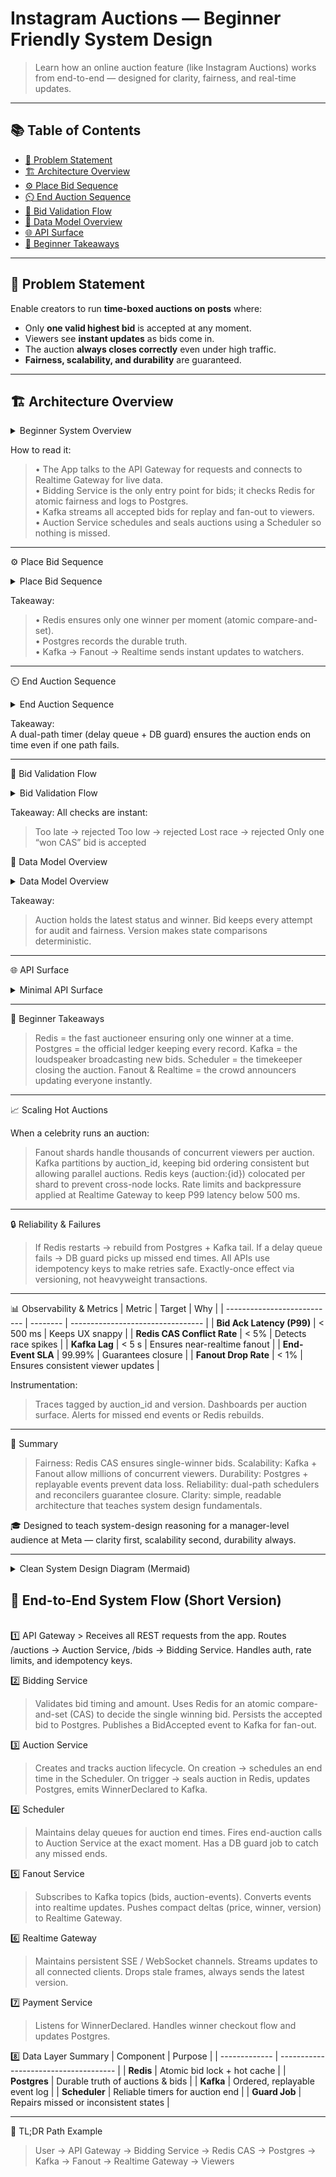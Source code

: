 # Instagram Auctions — Beginner Friendly System Design

> Learn how an online auction feature (like Instagram Auctions) works from end-to-end — designed for clarity, fairness, and real-time updates.

---

## 📚 Table of Contents
- [🎯 Problem Statement](#-problem-statement)
- [🏗️ Architecture Overview](#️-architecture-overview)
- [⚙️ Place Bid Sequence](#️-place-bid-sequence)
- [⏲️ End Auction Sequence](#️-end-auction-sequence)
- [🧩 Bid Validation Flow](#-bid-validation-flow)
- [💾 Data Model Overview](#-data-model-overview)
- [🌐 API Surface](#-api-surface)
- [🧠 Beginner Takeaways](#-beginner-takeaways)

---

## 🎯 Problem Statement
Enable creators to run **time-boxed auctions on posts** where: <br>
- Only **one valid highest bid** is accepted at any moment.
- Viewers see **instant updates** as bids come in.
- The auction **always closes correctly** even under high traffic.
- **Fairness, scalability, and durability** are guaranteed.

---

## 🏗️ Architecture Overview

<details>
<summary>Beginner System Overview</summary>

```mermaid
graph TD
  %% CLIENT
  subgraph Client
    APP["User App (iOS / Android / Web)"]
  end

  %% EDGE
  subgraph Edge
    GW["API Gateway"]
    RT["Realtime Gateway (SSE or WebSocket)"]
  end

  %% CORE SERVICES
  subgraph Core_Services["Core Services"]
    AS["Auction Service - creates and ends auctions"]
    BS["Bidding Service - validates bids and decides winner"]
    FO["Fanout Service - streams updates to viewers"]
    PAY["Payment Service - handles winner checkout"]
  end

  %% DATA & INFRA
  subgraph Data["Data and Infrastructure"]
    R["Redis - fast current state and atomic CAS"]
    PG["Postgres - source of truth ledger"]
    K["Kafka - ordered events and replay"]
    SCH["Scheduler - end timers and guard job"]
  end

  %% FLOWS
  APP -->|HTTP API| GW
  APP -->|Live updates| RT

  GW --> BS
  GW --> AS

  BS --> R
  BS --> PG
  BS -->|Publish event| K
  K --> FO
  FO --> RT

  AS --> SCH
  SCH --> AS
  AS --> PG
  AS -->|Winner declared| K
  K --> PAY
  PAY --> PG
```
</details>

How to read it: <br>
> •	The App talks to the API Gateway for requests and connects to Realtime Gateway for live data. <br>
•	Bidding Service is the only entry point for bids; it checks Redis for atomic fairness and logs to Postgres. <br>
•	Kafka streams all accepted bids for replay and fan-out to viewers. <br>
•	Auction Service schedules and seals auctions using a Scheduler so nothing is missed. <br>

---


⚙️ Place Bid Sequence
<details> <summary>Place Bid Sequence</summary>
  
```mermaid  
sequenceDiagram
  participant C as Client App
  participant GW as API Gateway
  participant B as Bidding Service
  participant R as Redis atomic CAS
  participant DB as Postgres
  participant K as Kafka
  participant F as Fanout
  participant RT as Realtime Gateway

  C->>GW: POST /auctions/{id}/bids { amount, idempotencyKey }
  GW->>B: Forward request
  B->>R: Atomic compare and set on current price
  alt Accepted
    R-->>B: accepted with new price and version
    B->>DB: Insert bid and update auction row
    B->>K: Publish BidAccepted event
    K-->>F: Consume event
    F->>RT: Push update to viewers
    B-->>C: 200 accepted with latest state
  else Rejected
    R-->>B: rejected with reason and latest state
    B-->>C: 200 rejected with reason and latest state
  end
```
</details>

Takeaway: <br>
> •	Redis ensures only one winner per moment (atomic compare-and-set). <br>
•	Postgres records the durable truth. <br>
•	Kafka → Fanout → Realtime sends instant updates to watchers. <br>

---

⏲️ End Auction Sequence
<details> <summary>End Auction Sequence</summary>
  
  ```mermaid
sequenceDiagram
  participant SCH as Scheduler
  participant A as Auction Service
  participant R as Redis
  participant DB as Postgres
  participant K as Kafka
  participant F as Fanout
  participant RT as Realtime GW

  SCH->>A: Trigger end-auction(auctionId)
  A->>R: Seal auction (stop further bids)
  A->>DB: Update status=ended and store final winner
  A->>K: Publish winner_declared event
  K-->>F: Consume event
  F->>RT: Push ended update to clients
```
</details>

Takeaway: <br>
A dual-path timer (delay queue + DB guard) ensures the auction ends on time even if one path fails.

---

🧩 Bid Validation Flow
<details> <summary>Bid Validation Flow</summary>

  ```mermaid
flowchart TD
  START([Receive bid]) --> TIME{Now < endAt?}
  TIME -- No --> LATE[Reject: late] --> END([Done])
  TIME -- Yes --> AMT{Amount >= current + increment?}
  AMT -- No --> LOW[Reject: too low] --> END
  AMT -- Yes --> CAS[Redis atomic compare and set]
  CAS -- Lost race --> RACE[Reject: another bid won] --> END
  CAS -- Won race --> OK[Accept and persist] --> END
```
</details>

Takeaway:
All checks are instant:
> Too late → rejected
Too low → rejected
Lost race → rejected
Only one “won CAS” bid is accepted

💾 Data Model Overview
<details> <summary>Data Model Overview</summary>
  
  ```mermaid
erDiagram
  AUCTION ||--o{ BID : has
  AUCTION {
    bigint id PK
    bigint post_id
    bigint seller_id
    timestamptz start_at
    timestamptz end_at
    numeric start_price
    numeric min_increment
    text status
    numeric current_price
    bigint current_winner_id
    bigint version
  }
  BID {
    bigint id PK
    bigint auction_id FK
    bigint bidder_id
    numeric amount
    timestamptz created_at
    text status
    text reason
    bigint version
    text idempotency_key
  }
```
</details>

Takeaway:
>Auction holds the latest status and winner.
Bid keeps every attempt for audit and fairness.
Version makes state comparisons deterministic.


---

🌐 API Surface
<details> <summary>Minimal API Surface</summary>
  
POST /auctions
Body: { postId, startAt, endAt, startPrice, minIncrement }
Resp: { auctionId }

GET /auctions/{id}
Resp: { id, status, currentPrice, currentWinnerId, startAt, endAt, version }

POST /auctions/{id}/bids
Headers: { Idempotency-Key: uuid }
Body: { amount, idempotencyKey? }
Resp:
  { status: "accepted", currentPrice, currentWinnerId, version }
  or
  { status: "rejected", reason, currentPrice, currentWinnerId, version }

GET /auctions/{id}/stream  ; Server-Sent Events
data: { type: "bid"|"tick"|"ended", auctionId, currentPrice, winnerId, version, remainingSeconds? }

</details>

---


🧠 Beginner Takeaways
> Redis = the fast auctioneer ensuring only one winner at a time.
Postgres = the official ledger keeping every record.
Kafka = the loudspeaker broadcasting new bids.
Scheduler = the timekeeper closing the auction.
Fanout & Realtime = the crowd announcers updating everyone instantly.

---

📈 Scaling Hot Auctions

When a celebrity runs an auction:

> Fanout shards handle thousands of concurrent viewers per auction.
Kafka partitions by auction_id, keeping bid ordering consistent but allowing parallel auctions.
Redis keys (auction:{id}) colocated per shard to prevent cross-node locks.
Rate limits and backpressure applied at Realtime Gateway to keep P99 latency below 500 ms.

---

🔒 Reliability & Failures

>If Redis restarts → rebuild from Postgres + Kafka tail.
If a delay queue fails → DB guard picks up missed end times.
All APIs use idempotency keys to make retries safe.
Exactly-once effect via versioning, not heavyweight transactions.

---


📊 Observability & Metrics
| Metric                      | Target   | Why                               |
| --------------------------- | -------- | --------------------------------- |
| **Bid Ack Latency (P99)**   | < 500 ms | Keeps UX snappy                   |
| **Redis CAS Conflict Rate** | < 5%     | Detects race spikes               |
| **Kafka Lag**               | < 5 s    | Ensures near-realtime fanout      |
| **End-Event SLA**           | 99.99%   | Guarantees closure                |
| **Fanout Drop Rate**        | < 1%     | Ensures consistent viewer updates |


Instrumentation:
>Traces tagged by auction_id and version.
Dashboards per auction surface.
Alerts for missed end events or Redis rebuilds.

---

🏁 Summary

>Fairness: Redis CAS ensures single-winner bids.
Scalability: Kafka + Fanout allow millions of concurrent viewers.
Durability: Postgres + replayable events prevent data loss.
Reliability: dual-path schedulers and reconcilers guarantee closure.
Clarity: simple, readable architecture that teaches system design fundamentals.

🎓 Designed to teach system-design reasoning for a manager-level audience at Meta — clarity first, scalability second, durability always.

---

<details>
<summary>Clean System Design Diagram (Mermaid)</summary>

```mermaid
graph TD

  %% ===== CLIENT LAYER =====
  subgraph Client
    U["User App (Mobile / Web)"]
  end

  %% ===== EDGE LAYER =====
  subgraph Edge
    GW["API Gateway"]
    RT["Realtime Gateway (SSE / WebSocket)"]
  end

  %% ===== CORE SERVICES =====
  subgraph Core["Core Backend Services"]
    BIDS["Bidding Service"]
    AUCS["Auction Service"]
    FANS["Fanout Service"]
    PAYS["Payment Service"]
  end

  %% ===== DATA & INFRA =====
  subgraph Data["Data & Infra"]
    RED["Redis (atomic bid state)"]
    DB["Postgres (ledger of record)"]
    KAF["Kafka (event stream)"]
    SCH["Scheduler (end timers)"]
  end

  %% ===== FLOWS =====
  %% Client to Gateway
  U -->|HTTP / REST| GW
  U -->|Live updates| RT

  %% API to Core
  GW --> BIDS
  GW --> AUCS

  %% Bid processing
  BIDS -->|check+lock| RED
  BIDS -->|record| DB
  BIDS -->|emit event| KAF
  KAF --> FANS
  FANS --> RT

  %% Auction lifecycle
  AUCS -->|schedule| SCH
  SCH -->|trigger end| AUCS
  AUCS -->|finalize| RED
  AUCS -->|persist| DB
  AUCS -->|winner event| KAF
  KAF --> PAYS
  PAYS -->|record payment| DB
```

</details>

## 🔄 End-to-End System Flow (Short Version)
 <br>
1️⃣ API Gateway
> Receives all REST requests from the app.
Routes /auctions → Auction Service, /bids → Bidding Service.
Handles auth, rate limits, and idempotency keys.

2️⃣ Bidding Service
> Validates bid timing and amount.
Uses Redis for an atomic compare-and-set (CAS) to decide the single winning bid.
Persists the accepted bid to Postgres.
Publishes a BidAccepted event to Kafka for fan-out.

3️⃣ Auction Service
>Creates and tracks auction lifecycle.
On creation → schedules an end time in the Scheduler.
On trigger → seals auction in Redis, updates Postgres, emits WinnerDeclared to Kafka.

4️⃣ Scheduler
> Maintains delay queues for auction end times.
Fires end-auction calls to Auction Service at the exact moment.
Has a DB guard job to catch any missed ends.

5️⃣ Fanout Service
>Subscribes to Kafka topics (bids, auction-events).
Converts events into realtime updates.
Pushes compact deltas (price, winner, version) to Realtime Gateway.

6️⃣ Realtime Gateway
> Maintains persistent SSE / WebSocket channels.
Streams updates to all connected clients.
Drops stale frames, always sends the latest version.

7️⃣ Payment Service
> Listens for WinnerDeclared.
Handles winner checkout flow and updates Postgres.

8️⃣ Data Layer Summary
| Component     | Purpose                               |
| ------------- | ------------------------------------- |
| **Redis**     | Atomic bid lock + hot cache           |
| **Postgres**  | Durable truth of auctions & bids      |
| **Kafka**     | Ordered, replayable event log         |
| **Scheduler** | Reliable timers for auction end       |
| **Guard Job** | Repairs missed or inconsistent states |

---

🧠 TL;DR Path Example
> User → API Gateway → Bidding Service → Redis CAS → Postgres → Kafka → Fanout → Realtime Gateway → Viewers


